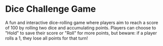 # Dice Challenge Game
A fun and interactive dice-rolling game where players aim to reach a score of 100 by rolling two dice and accumulating points. Players can choose to "Hold" to save their score or "Roll" for more points, but beware: if a player rolls a 1, they lose all points for that turn!

